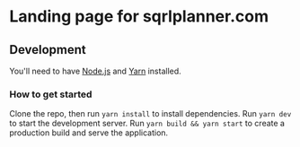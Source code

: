 # Landing page for sqrlplanner.com

## Development

You'll need to have [Node.js](https://nodejs.org/en/download/) and [Yarn](https://classic.yarnpkg.com/lang/en/docs/install/) installed.

### How to get started

Clone the repo, then run `yarn install` to install dependencies. Run `yarn dev` to start the development server. Run `yarn build && yarn start` to create a production build and serve the application.
